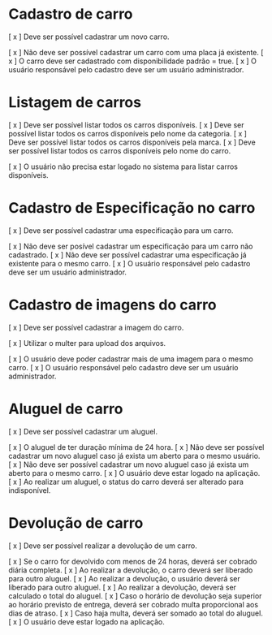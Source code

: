 # Cadastro de carro

[ x ] Deve ser possível cadastrar um novo carro.

[ x ] Não deve ser possível cadastrar um carro com uma placa já existente.
[ x ] O carro deve ser cadastrado com disponibilidade padrão = true.
[ x ] O usuário responsável pelo cadastro deve ser um usuário administrador.

# Listagem de carros

[ x ] Deve ser possível listar todos os carros disponíveis.
[ x ] Deve ser possível listar todos os carros disponíveis pelo nome da categoria.
[ x ] Deve ser possível listar todos os carros disponíveis pela marca.
[ x ] Deve ser possível listar todos os carros disponíveis pelo nome do carro.

[ x ] O usuário não precisa estar logado no sistema para listar carros disponíveis.

# Cadastro de Especificação no carro

[ x ] Deve ser possível cadastrar uma especificação para um carro.

[ x ] Não deve ser posível cadastrar um especificação para um carro não cadastrado.
[ x ] Não deve ser possível cadastrar uma especificação já existente para o mesmo carro.
[ x ] O usuário responsável pelo cadastro deve ser um usuário administrador.

# Cadastro de imagens do carro

[ x ] Deve ser possível cadastrar a imagem do carro.

[ x ] Utilizar o multer para upload dos arquivos.

[ x ] O usuário deve poder cadastrar mais de uma imagem para o mesmo carro.
[ x ] O usuário responsável pelo cadastro deve ser um usuário administrador.

# Aluguel de carro

[ x ] Deve ser possível cadastrar um aluguel.

[ x ] O aluguel de ter duração mínima de 24 hora.
[ x ] Não deve ser possível cadastrar um novo aluguel caso já exista um aberto para o mesmo usuário.
[ x ] Não deve ser possível cadastrar um novo aluguel caso já exista um aberto para o mesmo carro.
[ x ] O usuário deve estar logado na aplicação.
[ x ] Ao realizar um aluguel, o status do carro deverá ser alterado para indisponível.

# Devolução de carro

[ x ] Deve ser possível realizar a devolução de um carro.

[ x ] Se o carro for devolvido com menos de 24 horas, deverá ser cobrado diária completa.
[ x ] Ao realizar a devolução, o carro deverá ser liberado para outro aluguel.
[ x ] Ao realizar a devolução, o usuário deverá ser liberado para outro aluguel.
[ x ] Ao realizar a devolução, deverá ser calculado o total do aluguel.
[ x ] Caso o horário de devolução seja superior ao horário previsto de entrega, deverá ser cobrado multa proporcional aos dias de atraso.
[ x ] Caso haja multa, deverá ser somado ao total do aluguel.
[ x ] O usuário deve estar logado na aplicação.